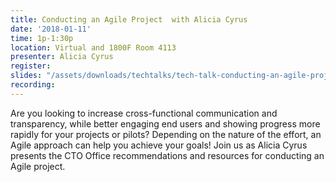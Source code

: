 ```yaml
---
title: Conducting an Agile Project  with Alicia Cyrus
date: '2018-01-11'
time: 1p-1:30p
location: Virtual and 1800F Room 4113
presenter: Alicia Cyrus
register:
slides: "/assets/downloads/techtalks/tech-talk-conducting-an-agile-project.pdf"
recording:
---
```


Are you looking to increase cross-functional communication and transparency, while better engaging end users and showing  progress more rapidly for your projects or pilots? Depending on the nature of the effort, an Agile approach can help you achieve your goals! Join us as Alicia Cyrus presents the CTO Office recommendations and resources for conducting an Agile project.
